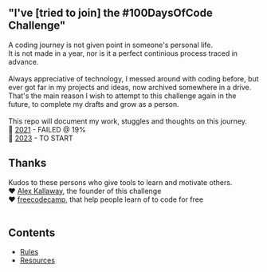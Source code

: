 ## "I've [tried to join] the #100DaysOfCode Challenge"
A coding journey is not given point in someone's personal life. <br>
It is not made in a year, nor is it a perfect continious process traced in advance. <br> <br>
Always appreciative of technology, I messed around with coding before, but ever got far in my projects and ideas, now archived somewhere in a drive. That's the main reason I wish to attempt to this challenge again in the future, to complete my drafts and grow as a person.<br><br>
This repo will document my work, stuggles and thoughts on this journey.<br>
:red_circle: [2021](log-r1.md) - FAILED @ 19% <br>
:large_orange_diamond: [2023](log-r2.md) - TO START
## Thanks
Kudos to these persons who give tools to learn and motivate others.<br>
:heart: <a href="https://twitter.com/ka11away">Alex Kallaway</a>, the founder of this challenge <br>
:heart: <a href="https://www.freecodecamp.org/">freecodecamp</a>, that help people learn of to code for free<br><br>
## Contents
* [Rules](rules.md)
* [Resources](resources.md)

